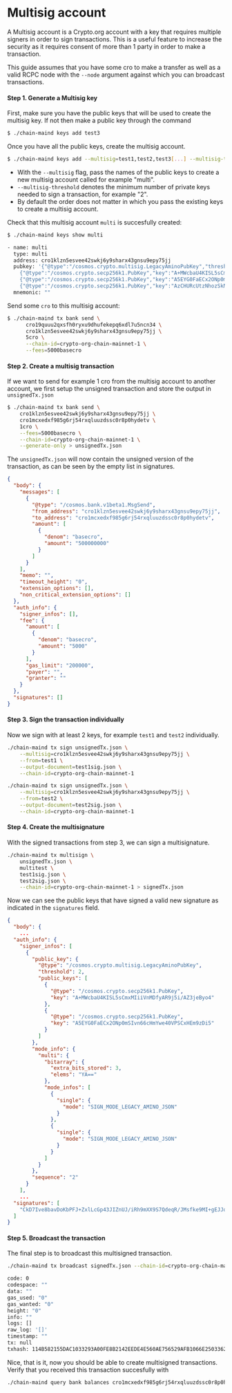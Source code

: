 # Multisig account

A Multisig account is a Crypto.org account with a key that requires multiple signers in order to sign transactions. This is a useful feature to increase the security as it requires consent of more than 1 party in order to make a transaction.

This guide assumes that you have some cro to make a transfer as well as a valid RCPC node with the `--node` argument against which you can broadcast transactions.

#### Step 1. Generate a Multisig key

First, make sure you have the public keys that will be used to create the multisig key. If not then make a public key through the command

```bash
$ ./chain-maind keys add test3
```

Once you have all the public keys, create the multisig account.

```bash
$ ./chain-maind keys add --multisig=test1,test2,test3[...] --multisig-threshold=2 multi
```

* With the `--multisig` flag, pass the names of the public keys to create a new multisig account called for example "multi".
* `--multisig-threshold` denotes the minimum number of private keys needed to sign a transaction, for example "2".
* By default the order does not matter in which you pass the existing keys to create a multisig account.

Check that this multisig account `multi` is succesfully created:

```bash
$ ./chain-maind keys show multi

- name: multi
  type: multi
  address: cro1klzn5esvee42swkj6y9sharx43gnsu9epy75jj
  pubkey: '{"@type":"/cosmos.crypto.multisig.LegacyAminoPubKey","threshold":2,"public_keys":[
    {"@type":"/cosmos.crypto.secp256k1.PubKey","key":"A+MWcbaU4KISL5sCmxMIiiVnMDfyAR9j5i/AZ3jeByo0"},
    {"@type":"/cosmos.crypto.secp256k1.PubKey","key":"A5EYG0FaECx2ONp0mSIvn66cHmYwe40VPSCxHEm9zDi0"},
    {"@type":"/cosmos.crypto.secp256k1.PubKey","key":"AzCHURcUtzNhozSkNNkrj5sSyJVjjNoVHHczvcax6eb0"}`]}'
  mnemonic: ""
```

Send some `cro` to this multisig account:

```bash
$ ./chain-maind tx bank send \
      cro19quuu2qxsfh0ryxu9dhufekepq6xdl7u5ncn34 \
      cro1klzn5esvee42swkj6y9sharx43gnsu9epy75jj \
      5cro \
      --chain-id=crypto-org-chain-mainnet-1 \
      --fees=5000basecro
```

#### Step 2. Create a multisig transaction

If we want to send for example 1 cro from the multisig account to another account, we first setup the unsigned transaction and store the output in `unsignedTx.json`

```bash
$ ./chain-maind tx bank send \
    cro1klzn5esvee42swkj6y9sharx43gnsu9epy75jj \
    cro1mcxedxf985g6rj54rxqluuzdssc0r8p0hydetv \
    1cro \
    --fees=5000basecro \
    --chain-id=crypto-org-chain-mainnet-1 \
    --generate-only > unsignedTx.json
```

The `unsignedTx.json` will now contain the unsigned version of the transaction, as can be seen by the empty list in signatures.

```json
{
  "body": {
    "messages": [
      {
        "@type": "/cosmos.bank.v1beta1.MsgSend",
        "from_address": "cro1klzn5esvee42swkj6y9sharx43gnsu9epy75jj",
        "to_address": "cro1mcxedxf985g6rj54rxqluuzdssc0r8p0hydetv",
        "amount": [
          {
            "denom": "basecro",
            "amount": "500000000"
          }
        ]
      }
    ],
    "memo": "",
    "timeout_height": "0",
    "extension_options": [],
    "non_critical_extension_options": []
  },
  "auth_info": {
    "signer_infos": [],
    "fee": {
      "amount": [
        {
          "denom": "basecro",
          "amount": "5000"
        }
      ],
      "gas_limit": "200000",
      "payer": "",
      "granter": ""
    }
  },
  "signatures": []
}
```

#### Step 3. Sign the transaction individually

Now we sign with at least 2 keys, for example `test1` and `test2` individually.

```bash
./chain-maind tx sign unsignedTx.json \
    --multisig=cro1klzn5esvee42swkj6y9sharx43gnsu9epy75jj \
    --from=test1 \
    --output-document=test1sig.json \
    --chain-id=crypto-org-chain-mainnet-1
```

```bash
./chain-maind tx sign unsignedTx.json \
    --multisig=cro1klzn5esvee42swkj6y9sharx43gnsu9epy75jj \
    --from=test2 \
    --output-document=test2sig.json \
    --chain-id=crypto-org-chain-mainnet-1
```

#### Step 4. Create the multisignature

With the signed transactions from step 3, we can sign a multisignature.

```bash
./chain-maind tx multisign \
    unsignedTx.json \
    multitest \
    test1sig.json \
    test2sig.json \
    --chain-id=crypto-org-chain-mainnet-1 > signedTx.json
```

Now we can see the public keys that have signed a valid new signature as indicated in the `signatures` field.

```json
{
  "body": {
    ...
  "auth_info": {
    "signer_infos": [
      {
        "public_key": {
          "@type": "/cosmos.crypto.multisig.LegacyAminoPubKey",
          "threshold": 2,
          "public_keys": [
            {
              "@type": "/cosmos.crypto.secp256k1.PubKey",
              "key": "A+MWcbaU4KISL5sCmxMIiiVnMDfyAR9j5i/AZ3jeByo4"
            },
            {
              "@type": "/cosmos.crypto.secp256k1.PubKey",
              "key": "A5EYG0FaECx2ONp0mSIvn66cHmYwe40VPSCxHEm9zDi5"
            }
          ]
        },
        "mode_info": {
          "multi": {
            "bitarray": {
              "extra_bits_stored": 3,
              "elems": "YA=="
            },
            "mode_infos": [
              {
                "single": {
                  "mode": "SIGN_MODE_LEGACY_AMINO_JSON"
                }
              },
              {
                "single": {
                  "mode": "SIGN_MODE_LEGACY_AMINO_JSON"
                }
              }
            ]
          }
        },
        "sequence": "2"
      }
    ],
    ...
  "signatures": [
    "CkD7Ive8bavDoKbPFJ+ZxlLcGp43JIZnUJ/iRh9mXX9S7QdeqR/JMsfke9MI+gEJJomcHCRu+TO0S+eaisraQh75CkCf4/B8GPukMeQU36E9BIgdHuOBoMqAbQNRzof7MkOWRVcK113OlVL5QWzdAZb4+WHjtssZZDTJSrHn51Umcj"
  ]
}
```

#### Step 5. Broadcast the transaction

The final step is to broadcast this multisigned transaction.

```bash
./chain-maind tx broadcast signedTx.json --chain-id=crypto-org-chain-mainnet-1

code: 0
codespace: ""
data: ""
gas_used: "0"
gas_wanted: "0"
height: "0"
info: ""
logs: []
raw_log: '[]'
timestamp: ""
tx: null
txhash: 114B582155DAC1033293A00FE8B2142EEDE4E560AE756529AFB1066E25033627
```

Nice, that is it, now you should be able to create multisigned transactions. Verify that you received this transaction succesfully with

```bash
./chain-maind query bank balances cro1mcxedxf985g6rj54rxqluuzdssc0r8p0hydetv
```
